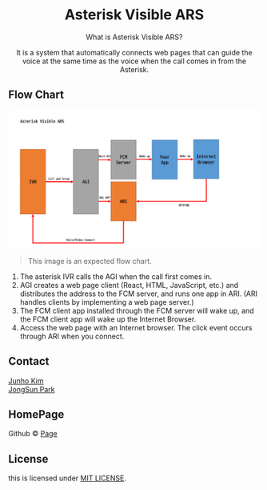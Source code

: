 # <div align="center"> Asterisk Visible ARS </div>

<div align="center">

What is Asterisk Visible ARS?

It is a system that automatically connects web pages that can guide the voice at the same time as the voice when the call comes in from the Asterisk.

</div>

## Flow Chart

<p><img src="./flowchart.PNG" alt="error"></p>

> This image is an expected flow chart. <br>

1. The asterisk IVR calls the AGI when the call first comes in.
2. AGI creates a web page client (React, HTML, JavaScript, etc.) and distributes the address to the FCM server, and runs one app in ARI. (ARI handles clients by implementing a web page server.)
3. The FCM client app installed through the FCM server will wake up, and the FCM client app will wake up the Internet Browser.
4. Access the web page with an Internet browser. The click event occurs through ARI when you connect.

## Contact

[Junho Kim](libtv@naver.com) <br>
[JongSun Park](ahrl1994@gmail.com)

## HomePage

Github © [Page](https://github.com/A-big-fish-in-a-small-pond/)

## License

this is licensed under [MIT LICENSE](https://github.com/A-big-fish-in-a-small-pond/asterisk-visible-ars).
